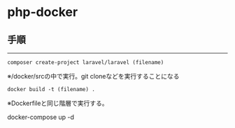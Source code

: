 # php-docker

## 手順
---
```shell:title
composer create-project laravel/laravel (filename)
```
※/docker/srcの中で実行。git cloneなどを実行することになる<br>
```shell:title
docker build -t (filename) .
```
※Dockerfileと同じ階層で実行する。<br>


docker-compose up -d 
